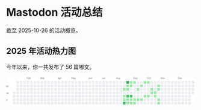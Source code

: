 # Mastodon 活动总结

截至 2025-10-26 的活动概览。

## 2025 年活动热力图

今年以来，你一共发布了 56 篇嘟文。

![Activity Heatmap](./heatmap.svg)